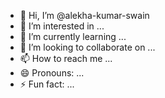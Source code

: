 - 👋 Hi, I’m @alekha-kumar-swain
- 👀 I’m interested in ...
- 🌱 I’m currently learning ...
- 💞️ I’m looking to collaborate on ...
- 📫 How to reach me ...
- 😄 Pronouns: ...
- ⚡ Fun fact: ...

<!---
alekha-kumar-swain/alekha-kumar-swain is a ✨ special ✨ repository because its `README.md` (this file) appears on your GitHub profile.
You can click the Preview link to take a look at your changes.
--->
